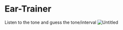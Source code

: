 # Ear-Trainer
Listen to the tone and guess the tone/interval
![Untitled](https://github.com/user-attachments/assets/79a6c0d8-db39-48cb-841e-3d6887599588)
